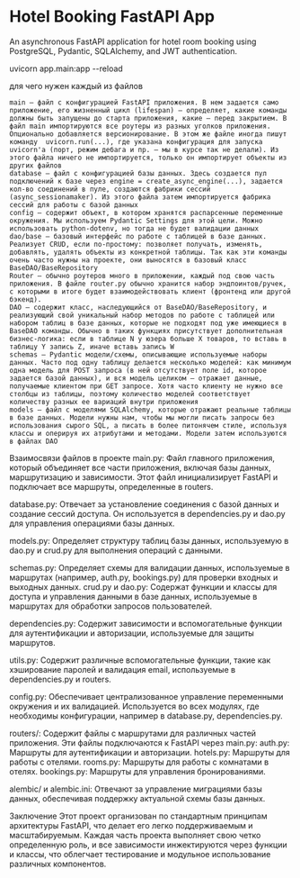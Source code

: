 # Hotel Booking FastAPI App

An asynchronous FastAPI application for hotel room booking using PostgreSQL, Pydantic, SQLAlchemy, and JWT authentication.

uvicorn app.main:app --reload

для чего нужен каждый из файлов

    main — файл с конфигурацией FastAPI приложения. В нем задается само приложение, его жизненный цикл (lifespan) — определяет, какие команды должны быть запущены до старта приложения, какие — перед закрытием. В файл main импортируются все роутеры из разных уголков приложения. Опционально добавляется версионирование. В этом же файле иногда пишут команду  uvicorn.run(...), где указана конфигурация для запуска uvicorn'а (порт, режим дебага и пр. — мы в курсе так не делали). Из этого файла ничего не импортируется, только он импортирует объекты из других файлов
    database — файл с конфигурацией базы данных. Здесь создается пул подключений к базе через engine = create_async_engine(...), задается кол-во соединений в пуле, создаются фабрики сессий (async_sessionamaker). Из этого файла затем импортируется фабрика сессий для работы с базой данных
    config — содержит объект, в котором хранятся распарсенные переменные окружения. Мы используем Pydantic Settings для этой цели. Можно использовать python-dotenv, но тогда не будет валидации данных
    dao/base — базовый интерфейс по работе с таблицей в базе данных. Реализует CRUD, если по-простому: позволяет получать, изменять, добавлять, удалять объекты из конкретной таблицы. Так как эти команды очень часто нужны на проекте, они выносятся в базовый класс BaseDAO/BaseRepository
    Router — обычно роутеров много в приложении, каждый под свою часть приложения. В файле router.py обычно хранится набор эндпоинтов/ручек, с которыми в итоге будет взаимодействовать клиент (фронтенд или другой бэкенд).
    DAO — содержит класс, наследующийся от BaseDAO/BaseRepository, и реализующий свой уникальный набор методов по работе с таблицей или набором таблиц в базе данных, которые не подходят под уже имеющиеся в BaseDAO команды. Обычно в таких функциях присутствует дополнительная бизнес-логика: если в таблице N у юзера больше X товаров, то вставь в таблицу Y запись Z, иначе вставь запись W
    schemas — Pydantic модели/схемы, описывающие используемые наборы данных. Часто под одну таблицу делается несколько моделей: как минимум одна модель для POST запроса (в ней отсутствует поле id, которое задается базой данных), и вся модель целиком — отражает данные, получаемые клиентом при GET запросе. Хотя часто клиенту не нужно все столбцы из таблицы, поэтому количество моделей соответствует количеству разных ее вариаций внутри приложения
    models — файл с моделями SQLAlchemy, которые отражают реальные таблицы в базе данных. Модели нужны нам, чтобы мы могли писать запросы без использования сырого SQL, а писать в более питонячем стиле, используя классы и оперируя их атрибутами и методами. Модели затем используются в файлах DAO

Взаимосвязи файлов в проекте
main.py: Файл главного приложения, который объединяет все части приложения, включая базы данных, маршрутизацию и зависимости. Этот файл инициализирует FastAPI и подключает все маршруты, определенные в routers.

database.py: Отвечает за установление соединения с базой данных и создание сессий доступа. Он используется в dependencies.py и dao.py для управления операциями базы данных.

models.py: Определяет структуру таблиц базы данных, используемую в dao.py и crud.py для выполнения операций с данными.

schemas.py: Определяет схемы для валидации данных, используемые в маршрутах (например, auth.py, bookings.py) для проверки входных и выходных данных.
crud.py и dao.py: Содержат функции и классы для доступа и управления данными в базе данных, используемые в маршрутах для обработки запросов пользователей.

dependencies.py: Содержит зависимости и вспомогательные функции для аутентификации и авторизации, используемые для защиты маршрутов.

utils.py: Содержит различные вспомогательные функции, такие как хэширование паролей и валидация email, используемые в dependencies.py и routers.

config.py: Обеспечивает централизованное управление переменными окружения и их валидацией. Используется во всех модулях, где необходимы конфигурации, например в database.py, dependencies.py.

routers/: Содержит файлы с маршрутами для различных частей приложения. Эти файлы подключаются к FastAPI через main.py:
auth.py: Маршруты для аутентификации и авторизации.
hotels.py: Маршруты для работы с отелями.
rooms.py: Маршруты для работы с комнатами в отелях.
bookings.py: Маршруты для управления бронированиями.

alembic/ и alembic.ini: Отвечают за управление миграциями базы данных, обеспечивая поддержку актуальной схемы базы данных.

Заключение
Этот проект организован по стандартным принципам архитектуры FastAPI, что делает его легко поддерживаемым и масштабируемым. Каждая часть проекта выполняет свою четко определенную роль, и все зависимости инжектируются через функции и классы, что облегчает тестирование и модульное использование различных компонентов.
